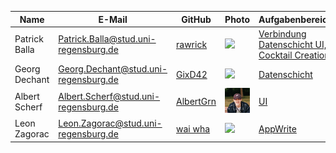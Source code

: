 | Name | E-Mail | GitHub | Photo | Aufgabenbereich |
|-|-|-|-|-|
| Patrick Balla | Patrick.Balla@stud.uni-regensburg.de | [rawrick](https://github.com/rawrick) | ![](./img/patrick.jpg) | [Verbindung Datenschicht UI, Cocktail Creation]() |
| Georg Dechant | Georg.Dechant@stud.uni-regensburg.de | [GixD42](https://github.com/GixD42) | ![](./img/georg.jpg) | [Datenschicht]() |
| Albert Scherf | Albert.Scherf@stud.uni-regensburg.de | [AlbertGrn](https://github.com/AlbertGrn) | ![](./img/albert.jpg) | [UI]()  |
| Leon Zagorac | Leon.Zagorac@stud.uni-regensburg.de | [wai wha](https://github.com/waiwha-project) | ![](./img/leon.jpg) | [AppWrite]() |
